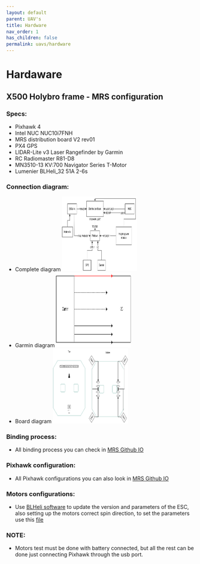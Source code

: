 ```yaml
---
layout: default
parent: UAV's
title: Hardware 
nav_order: 1
has_children: false
permalink: uavs/hardware
---
```


# Hardaware
## X500 Holybro frame - MRS configuration

### Specs:
  - Pixhawk 4
  - Intel NUC NUC10i7FNH
  - MRS distribution board V2 rev01
  - PX4 GPS
  - LIDAR-Lite v3 Laser Rangefinder by Garmin
  - RC Radiomaster R81-D8
  - MN3510-13 KV:700 Navigator Series T-Motor
  - Lumenier BLHeli_32 51A 2-6s
 
### Connection diagram: 
  - Complete diagram <img src="/fig/connection_diagram.svg" alt="Connection diagram" style="height: 200px; width:200px;"/>
  - Garmin diagram <img src="/fig/garmin_diagram.svg" alt="Garmin diagram" style="height: 200px; width:200px;"/>
  - Board diagram <img src="/fig/board_diagram.svg" alt="Board diagram" style="height: 200px; width:200px;"/>  

### Binding process:
  - All binding process you can check in [MRS Github IO](https://ctu-mrs.github.io/docs/hardware/r81_receiver_setup.html)
### Pixhawk configuration:
  - All Pixhawk configurations you can also look in [MRS Github IO](https://ctu-mrs.github.io/docs/hardware/px4_configuration.html)
### Motors configurations:
  - Use [BLHeli software](https://github.com/bitdump/BLHeli/tree/master/BLHeli_32%20ARM) to update the version and parameters of the ESC, also setting up the motors correct spin direction, to set the parameters use this [file](https://github.com/ctu-mrs/uav_core/tree/master/miscellaneous/blheli32_esc_config/Quad)
### NOTE:
  - Motors test must be done with battery connected, but all the rest can be done just connecting Pixhawk through the usb port.
  
